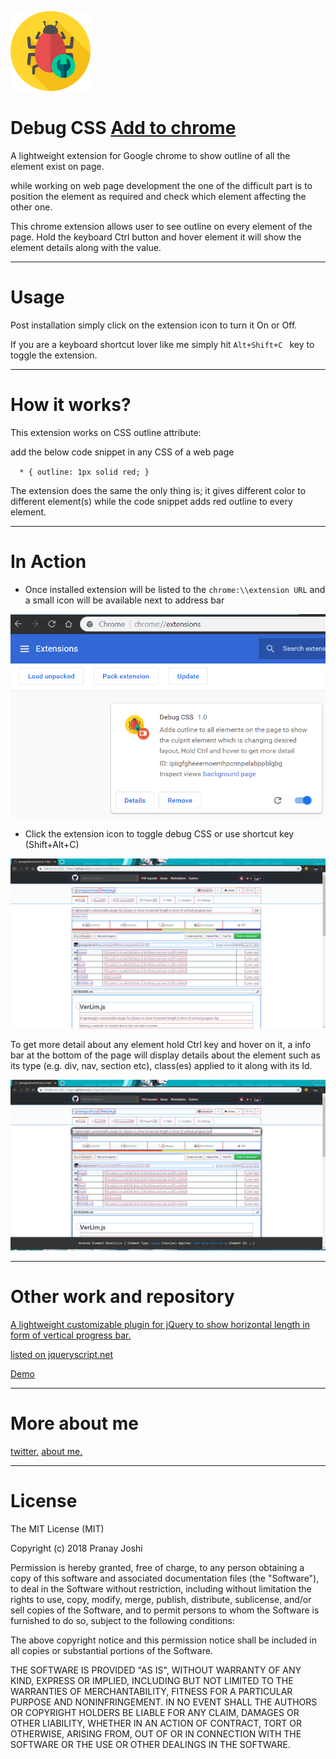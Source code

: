 ![](icon_128.png)

# Debug CSS [Add to chrome](https://chrome.google.com/webstore/detail/debug-css/igiofjnckcagmjgdoaakafngegecjnkj?hl=en-US&gl=IN)

A lightweight extension for Google chrome to show outline of all the element exist on page.

while working on web page development the one of the difficult part is to position the element as required and check which element affecting the other one.

This chrome extension allows user to see outline on every element of the page. Hold the keyboard Ctrl button and hover element it will show the element details along with the value.

----------

# Usage

Post installation simply click on the extension icon to turn it On or Off.

If you are a keyboard shortcut lover like me simply hit `Alt+Shift+C ` key to toggle the extension.


----------

# How it works?

This extension works on CSS outline attribute:

add the below code snippet in any CSS of a web page 


`
  * {
	outline: 1px solid red;
  }`

The extension does the same the only thing is; it gives different color to different element(s) while the code snippet adds red outline to every element.  

----------

# In Action



- Once installed extension will be listed to the `chrome:\\extension URL` and a small icon will be available next to address bar

![](img\listing.png)




- Click the extension icon to toggle debug CSS or use shortcut key (Shift+Alt+C)

![](img\inAction.PNG)


To get more detail about any element hold Ctrl key and hover on it, a info bar at the bottom of the page will display details about the element such as its type (e.g. div, nav, section etc), class(es) applied to it along with its Id.

![](img\inActionWithInfo.PNG)

----------

# Other work and repository

[A lightweight customizable plugin for jQuery to show horizontal length in form of vertical progress bar.](https://github.com/pranayjoshicse/VerLim.js)


[listed on jqueryscript.net](https://www.jqueryscript.net/other/Simple-Custom-Reading-Indicator-with-jQuery-VerLim-js.html)

[Demo](https://www.jqueryscript.net/demo/Simple-Custom-Reading-Indicator-with-jQuery-VerLim-js/)


----------

# More about me

[twitter.](https://twitter.com/pranayjoshicse)
[about me.](https://about.me/pranayjoshi)


----------


# License

The MIT License (MIT)

Copyright (c) 2018 Pranay Joshi

Permission is hereby granted, free of charge, to any person obtaining a copy
of this software and associated documentation files (the "Software"), to deal
in the Software without restriction, including without limitation the rights
to use, copy, modify, merge, publish, distribute, sublicense, and/or sell
copies of the Software, and to permit persons to whom the Software is
furnished to do so, subject to the following conditions:

The above copyright notice and this permission notice shall be included in all
copies or substantial portions of the Software.

THE SOFTWARE IS PROVIDED "AS IS", WITHOUT WARRANTY OF ANY KIND, EXPRESS OR
IMPLIED, INCLUDING BUT NOT LIMITED TO THE WARRANTIES OF MERCHANTABILITY,
FITNESS FOR A PARTICULAR PURPOSE AND NONINFRINGEMENT. IN NO EVENT SHALL THE
AUTHORS OR COPYRIGHT HOLDERS BE LIABLE FOR ANY CLAIM, DAMAGES OR OTHER
LIABILITY, WHETHER IN AN ACTION OF CONTRACT, TORT OR OTHERWISE, ARISING FROM,
OUT OF OR IN CONNECTION WITH THE SOFTWARE OR THE USE OR OTHER DEALINGS IN THE
SOFTWARE.